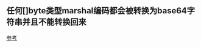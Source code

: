 ## 任何[]byte类型marshal编码都会被转换为base64字符串并且不能转换回来
[参考](https://www.alexedwards.net/blog/json-surprises-and-gotchas#2)